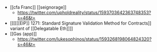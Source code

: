 - [[cfa Franc]] [[seignorage]]
    - https://twitter.com/upholdreality/status/1593703642363748353?s=46&t=
- [[[[[[EIP]] 1271: Standard Signature Validation Method for Contracts]] variant of [[Delegatable Eth]]]]
- [[Gas (app)]]
    - https://twitter.com/lukesophinos/status/1593268198064824320?s=46&t=
